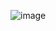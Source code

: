 ![image](https://github.com/NEVSTOP-LAB/Communicable-State-Machine/assets/8196752/db9191fc-ae9b-4ad4-83cf-f2e909696324)
